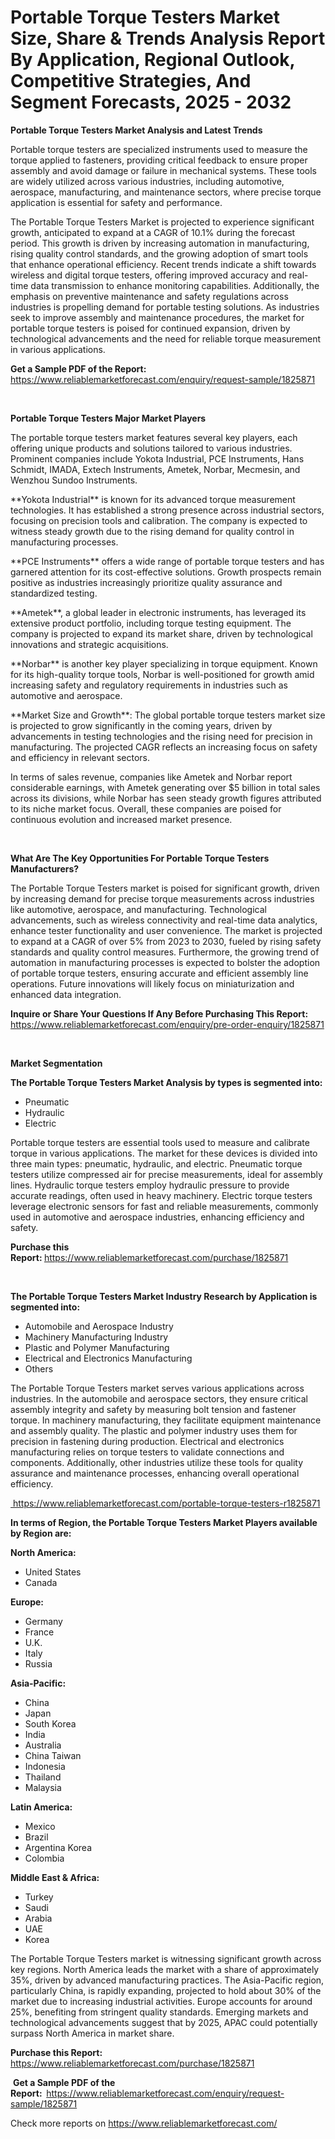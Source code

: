 <p><h1>Portable Torque Testers Market Size, Share & Trends Analysis Report By Application, Regional Outlook, Competitive Strategies, And Segment Forecasts, 2025 - 2032</h1></p><p><strong>Portable Torque Testers Market Analysis and Latest Trends</strong></p>
<p><p>Portable torque testers are specialized instruments used to measure the torque applied to fasteners, providing critical feedback to ensure proper assembly and avoid damage or failure in mechanical systems. These tools are widely utilized across various industries, including automotive, aerospace, manufacturing, and maintenance sectors, where precise torque application is essential for safety and performance.</p><p>The Portable Torque Testers Market is projected to experience significant growth, anticipated to expand at a CAGR of 10.1% during the forecast period. This growth is driven by increasing automation in manufacturing, rising quality control standards, and the growing adoption of smart tools that enhance operational efficiency. Recent trends indicate a shift towards wireless and digital torque testers, offering improved accuracy and real-time data transmission to enhance monitoring capabilities. Additionally, the emphasis on preventive maintenance and safety regulations across industries is propelling demand for portable testing solutions. As industries seek to improve assembly and maintenance procedures, the market for portable torque testers is poised for continued expansion, driven by technological advancements and the need for reliable torque measurement in various applications.</p></p>
<p><strong>Get a Sample PDF of the Report:&nbsp;</strong> <a href="https://www.reliablemarketforecast.com/enquiry/request-sample/1825871?utm_campaign=2212&utm_medium=2&utm_source=Github&utm_content=ia&utm_term=28022025&utm_id=portable-torque-testers">https://www.reliablemarketforecast.com/enquiry/request-sample/1825871</a></p>
<p>&nbsp;</p>
<p><strong>Portable Torque Testers Major Market Players</strong></p>
<p><p>The portable torque testers market features several key players, each offering unique products and solutions tailored to various industries. Prominent companies include Yokota Industrial, PCE Instruments, Hans Schmidt, IMADA, Extech Instruments, Ametek, Norbar, Mecmesin, and Wenzhou Sundoo Instruments.</p><p>**Yokota Industrial** is known for its advanced torque measurement technologies. It has established a strong presence across industrial sectors, focusing on precision tools and calibration. The company is expected to witness steady growth due to the rising demand for quality control in manufacturing processes.</p><p>**PCE Instruments** offers a wide range of portable torque testers and has garnered attention for its cost-effective solutions. Growth prospects remain positive as industries increasingly prioritize quality assurance and standardized testing.</p><p>**Ametek**, a global leader in electronic instruments, has leveraged its extensive product portfolio, including torque testing equipment. The company is projected to expand its market share, driven by technological innovations and strategic acquisitions.</p><p>**Norbar** is another key player specializing in torque equipment. Known for its high-quality torque tools, Norbar is well-positioned for growth amid increasing safety and regulatory requirements in industries such as automotive and aerospace.</p><p>**Market Size and Growth**: The global portable torque testers market size is projected to grow significantly in the coming years, driven by advancements in testing technologies and the rising need for precision in manufacturing. The projected CAGR reflects an increasing focus on safety and efficiency in relevant sectors.</p><p>In terms of sales revenue, companies like Ametek and Norbar report considerable earnings, with Ametek generating over $5 billion in total sales across its divisions, while Norbar has seen steady growth figures attributed to its niche market focus. Overall, these companies are poised for continuous evolution and increased market presence.</p></p>
<p>&nbsp;</p>
<p><strong>What Are The Key Opportunities For Portable Torque Testers Manufacturers?</strong></p>
<p><p>The Portable Torque Testers market is poised for significant growth, driven by increasing demand for precise torque measurements across industries like automotive, aerospace, and manufacturing. Technological advancements, such as wireless connectivity and real-time data analytics, enhance tester functionality and user convenience. The market is projected to expand at a CAGR of over 5% from 2023 to 2030, fueled by rising safety standards and quality control measures. Furthermore, the growing trend of automation in manufacturing processes is expected to bolster the adoption of portable torque testers, ensuring accurate and efficient assembly line operations. Future innovations will likely focus on miniaturization and enhanced data integration.</p></p>
<p><strong>Inquire or Share Your Questions If Any Before Purchasing This Report:</strong> <a href="https://www.reliablemarketforecast.com/enquiry/pre-order-enquiry/1825871?utm_campaign=2212&utm_medium=2&utm_source=Github&utm_content=ia&utm_term=28022025&utm_id=portable-torque-testers">https://www.reliablemarketforecast.com/enquiry/pre-order-enquiry/1825871</a></p>
<p>&nbsp;</p>
<p><strong>Market Segmentation</strong></p>
<p><strong>The Portable Torque Testers Market Analysis by types is segmented into:</strong></p>
<p><ul><li>Pneumatic</li><li>Hydraulic</li><li>Electric</li></ul></p>
<p><p>Portable torque testers are essential tools used to measure and calibrate torque in various applications. The market for these devices is divided into three main types: pneumatic, hydraulic, and electric. Pneumatic torque testers utilize compressed air for precise measurements, ideal for assembly lines. Hydraulic torque testers employ hydraulic pressure to provide accurate readings, often used in heavy machinery. Electric torque testers leverage electronic sensors for fast and reliable measurements, commonly used in automotive and aerospace industries, enhancing efficiency and safety.</p></p>
<p><strong>Purchase this Report:&nbsp;</strong><a href="https://www.reliablemarketforecast.com/purchase/1825871?utm_campaign=2212&utm_medium=2&utm_source=Github&utm_content=ia&utm_term=28022025&utm_id=portable-torque-testers">https://www.reliablemarketforecast.com/purchase/1825871</a></p>
<p>&nbsp;</p>
<p><strong>The Portable Torque Testers Market Industry Research by Application is segmented into:</strong></p>
<p><ul><li>Automobile and Aerospace Industry</li><li>Machinery Manufacturing Industry</li><li>Plastic and Polymer Manufacturing</li><li>Electrical and Electronics Manufacturing</li><li>Others</li></ul></p>
<p><p>The Portable Torque Testers market serves various applications across industries. In the automobile and aerospace sectors, they ensure critical assembly integrity and safety by measuring bolt tension and fastener torque. In machinery manufacturing, they facilitate equipment maintenance and assembly quality. The plastic and polymer industry uses them for precision in fastening during production. Electrical and electronics manufacturing relies on torque testers to validate connections and components. Additionally, other industries utilize these tools for quality assurance and maintenance processes, enhancing overall operational efficiency.</p></p>
<p><a href="https://www.reliablemarketforecast.com/portable-torque-testers-r1825871?utm_campaign=2212&utm_medium=2&utm_source=Github&utm_content=ia&utm_term=28022025&utm_id=portable-torque-testers">&nbsp;https://www.reliablemarketforecast.com/portable-torque-testers-r1825871</a></p>
<p><strong>In terms of Region, the Portable Torque Testers Market Players available by Region are:</strong></p>
<p>
    <p> <strong> North America: </strong>
        <ul>
            <li>United States</li>
            <li>Canada</li>
        </ul>
        </p> 
    <p> <strong> Europe: </strong>
        <ul>
            <li>Germany</li>
            <li>France</li>
            <li>U.K.</li>
            <li>Italy</li>
            <li>Russia</li>
        </ul>
        </p> 
    <p> <strong> Asia-Pacific: </strong>
        <ul>
            <li>China</li>
            <li>Japan</li>
            <li>South Korea</li>
            <li>India</li>
            <li>Australia</li>
            <li>China Taiwan</li>
            <li>Indonesia</li>
            <li>Thailand</li>
            <li>Malaysia</li>
        </ul>
        </p> 
    <p> <strong> Latin America: </strong>
        <ul>
            <li>Mexico</li>
            <li>Brazil</li>
            <li>Argentina Korea</li>
            <li>Colombia</li>
        </ul>
        </p> 
    <p> <strong> Middle East & Africa: </strong>
        <ul>
            <li>Turkey</li>
            <li>Saudi</li>
            <li>Arabia</li>
            <li>UAE</li>
            <li>Korea</li>
        </ul>
    </p>
    </p>
<p><p>The Portable Torque Testers market is witnessing significant growth across key regions. North America leads the market with a share of approximately 35%, driven by advanced manufacturing practices. The Asia-Pacific region, particularly China, is rapidly expanding, projected to hold about 30% of the market due to increasing industrial activities. Europe accounts for around 25%, benefiting from stringent quality standards. Emerging markets and technological advancements suggest that by 2025, APAC could potentially surpass North America in market share.</p></p>
<p><strong>Purchase this Report: </strong><a href="https://www.reliablemarketforecast.com/purchase/1825871?utm_campaign=2212&utm_medium=2&utm_source=Github&utm_content=ia&utm_term=28022025&utm_id=portable-torque-testers">https://www.reliablemarketforecast.com/purchase/1825871</a></p>
<p>&nbsp;<strong>Get a Sample PDF of the Report:&nbsp;&nbsp;</strong><a href="https://www.reliablemarketforecast.com/enquiry/request-sample/1825871?utm_campaign=2212&utm_medium=2&utm_source=Github&utm_content=ia&utm_term=28022025&utm_id=portable-torque-testers">https://www.reliablemarketforecast.com/enquiry/request-sample/1825871</a></p>
<p><strong></strong></p>
<p>Check more reports on <a href="https://www.reliablemarketforecast.com/?utm_campaign=2212&utm_medium=2&utm_source=Github&utm_content=ia&utm_term=28022025&utm_id=portable-torque-testers">https://www.reliablemarketforecast.com/</a></p>